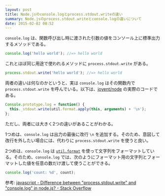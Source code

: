 ```yaml
---
layout: post
title: Node.jsのconsole.logとprocess.stdout.writeの違い
summary: Node.jsのprocess.stdout.writeとconsole.logの違いについて
date: 2015-02-02 08:52
---
```


`console.log` は、関数呼び出し時に渡された引数の値をコンソール上に標準出力するメソッドである。

```js
console.log('hello world'); //=> hello world
```

これとほぼ同じ用途で使われるメソッドに `process.stdout.write` がある。

```js
process.stdout.write('hello world'); //=> hello world
```

両者の違いは何なのかというと、実は `console.log` はその関数内で `process.stdout.write` を呼んでいる。以下は、[joyent/node] の実際のコードである。

```js
Console.prototype.log = function() {
  this._stdout.write(util.format.apply(this, arguments) + '\n');
};
```

ただし、両者には大きく2つの違いがあることがわかる。

1つめは、`console.log` は出力の最後に改行 `\n` を追加する。そのため、意図して改行を外したい場合には、代わりに `process.stdout.write` を使うと良い。

2つめは、`console.log` は [`util.format`][util.format] を使って文字列をフォーマットしている。そのため、`console.log` では、次のようにフォーマット用の文字列とフォーマットした値を任意の数だけ渡して使うことができる。

```js
console.log('count: %d', count);
```

参考: [javascript - Difference between "process.stdout.write" and "console.log" in node.js? - Stack Overflow][stackoverflow]

[joyent/node]: https://github.com/joyent/node/blob/master/lib%2Fconsole.js#L55
[stackoverflow]: http://stackoverflow.com/questions/4976466/difference-between-process-stdout-write-and-console-log-in-node-js
[util.format]: http://nodejs.org/api/util.html#util_util_format_format
